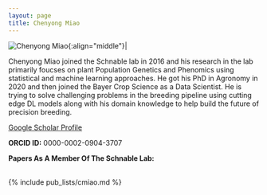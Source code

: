 ```yaml
---
layout: page
title: Chenyong Miao
---
```


![Chenyong Miao](/images/People_Images/Miao_Small.jpg){:align="middle"}|

Chenyong Miao joined the Schnable lab in 2016 and his research in the lab primarily foucses on plant Population Genetics and Phenomics using statistical and machine learning approaches. He got his PhD in Agronomy in 2020 and then joined the Bayer Crop Science as a Data Scientist. He is trying to solve challenging problems in the breeding pipeline using cutting edge DL models along with his domain knowledge to help build the future of precision breeding.

[Google Scholar Profile](https://scholar.google.com/citations?user=IQOpemkAAAAJ)

**ORCID ID:** 0000-0002-0904-3707

**Papers As A Member Of The Schnable Lab:**<br><br>

{% include pub_lists/cmiao.md %}
